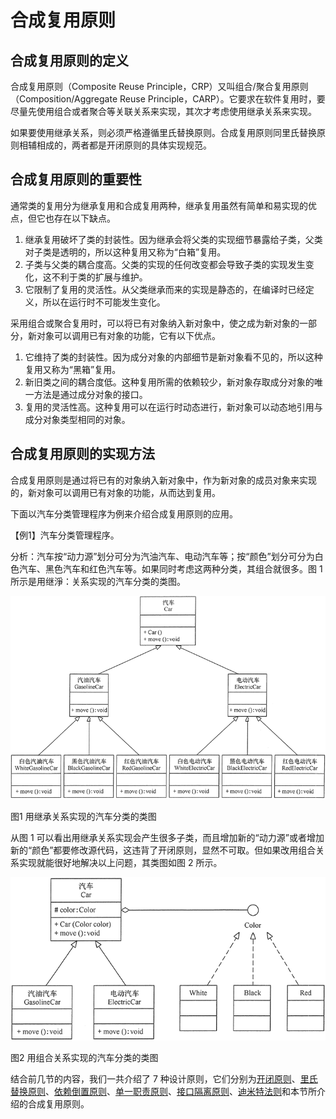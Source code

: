 # 合成复用原则

## 合成复用原则的定义

合成复用原则（Composite Reuse Principle，CRP）又叫组合/聚合复用原则（Composition/Aggregate Reuse Principle，CARP）。它要求在软件复用时，要尽量先使用组合或者聚合等关联关系来实现，其次才考虑使用继承关系来实现。



如果要使用继承关系，则必须严格遵循里氏替换原则。合成复用原则同里氏替换原则相辅相成的，两者都是开闭原则的具体实现规范。

## 合成复用原则的重要性

通常类的复用分为继承复用和合成复用两种，继承复用虽然有简单和易实现的优点，但它也存在以下缺点。

1.  继承复用破坏了类的封装性。因为继承会将父类的实现细节暴露给子类，父类对子类是透明的，所以这种复用又称为“白箱”复用。
2.  子类与父类的耦合度高。父类的实现的任何改变都会导致子类的实现发生变化，这不利于类的扩展与维护。
3.  它限制了复用的灵活性。从父类继承而来的实现是静态的，在编译时已经定义，所以在运行时不可能发生变化。



采用组合或聚合复用时，可以将已有对象纳入新对象中，使之成为新对象的一部分，新对象可以调用已有对象的功能，它有以下优点。

1.  它维持了类的封装性。因为成分对象的内部细节是新对象看不见的，所以这种复用又称为“黑箱”复用。
2.  新旧类之间的耦合度低。这种复用所需的依赖较少，新对象存取成分对象的唯一方法是通过成分对象的接口。
3.  复用的灵活性高。这种复用可以在运行时动态进行，新对象可以动态地引用与成分对象类型相同的对象。

## 合成复用原则的实现方法

合成复用原则是通过将已有的对象纳入新对象中，作为新对象的成员对象来实现的，新对象可以调用已有对象的功能，从而达到复用。



下面以汽车分类管理程序为例来介绍合成复用原则的应用。



【例1】汽车分类管理程序。



分析：汽车按“动力源”划分可分为汽油汽车、电动汽车等；按“颜色”划分可分为白色汽车、黑色汽车和红色汽车等。如果同时考虑这两种分类，其组合就很多。图 1 所示是用继淨：关系实现的汽车分类的类图。



![image](_images/1599131633967-f698a797-b121-48c2-a69d-35295204411f.gif)

图1 用继承关系实现的汽车分类的类图



从图 1 可以看出用继承关系实现会产生很多子类，而且增加新的“动力源”或者增加新的“颜色”都要修改源代码，这违背了开闭原则，显然不可取。但如果改用组合关系实现就能很好地解决以上问题，其类图如图 2 所示。



![image](_images/1599131633961-c66a6ca8-c302-4016-93fd-992bae54d74d.gif)

图2 用组合关系实现的汽车分类的类图



结合前几节的内容，我们一共介绍了 7 种设计原则，它们分别为[开闭原则](http://c.biancheng.net/view/1322.html)、[里氏替换原则](http://c.biancheng.net/view/1324.html)、[依赖倒置原则](http://c.biancheng.net/view/1326.html)、[单一职责原则](http://c.biancheng.net/view/1327.html)、[接口隔离原则](http://c.biancheng.net/view/1330.html)、[迪米特法则](http://c.biancheng.net/view/1331.html)和本节所介绍的合成复用原则。